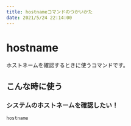 ```yaml
---
title: hostnameコマンドのつかいかた
date: 2021/5/24 22:14:00
---
```


# hostname


ホストネームを確認するときに使うコマンドです。

## こんな時に使う

### システムのホストネームを確認したい！

```
hostname
```
